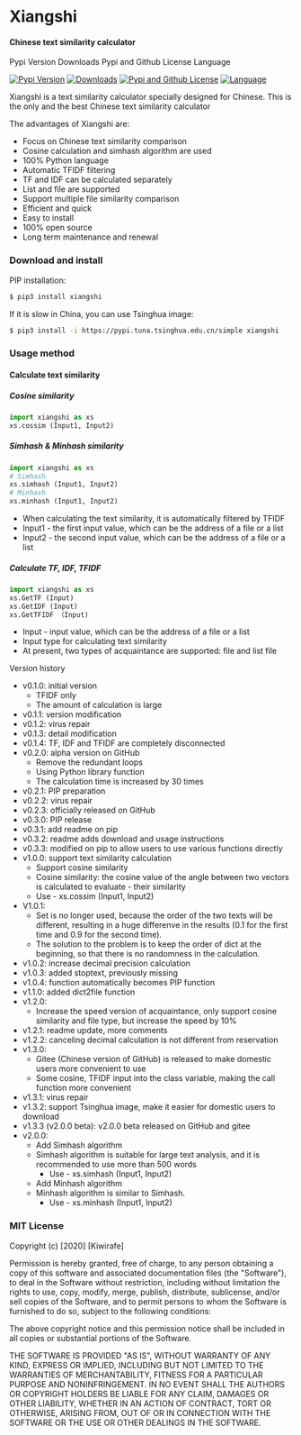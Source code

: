 # Xiangshi

#### Chinese text similarity calculator

Pypi Version Downloads Pypi and Github License Language

[![Pypi Version](https://img.shields.io/pypi/v/xiangshi?label=Pypi%20Version)](https://img.shields.io/pypi/v/xiangshi)
[![Downloads](https://pepy.tech/badge/xiangshi)](https://pepy.tech/project/xiangshi)
[![Pypi and Github License](https://img.shields.io/pypi/l/xiangshi?label=Pypi%20and%20Github%20License)](https://img.shields.io/github/license/kiwirafe/xiangshi)
[![Language](https://img.shields.io/github/languages/top/kiwirafe/xiangshi)](https://github.com/kiwirafe/xiangshi)

Xiangshi is a text similarity calculator specially designed for Chinese. This is the only and the best Chinese text similarity calculator

The advantages of Xiangshi are:

  - Focus on Chinese text similarity comparison
  - Cosine calculation and simhash algorithm are used
  - 100% Python language
  - Automatic TFIDF filtering
  - TF and IDF can be calculated separately
  - List and file are supported
  - Support multiple file similarity comparison
  - Efficient and quick
  - Easy to install
  - 100% open source
  - Long term maintenance and renewal

### Download and install
PIP installation:
```sh
$ pip3 install xiangshi
```
If it is slow in China, you can use Tsinghua image:
```sh
$ pip3 install -i https://pypi.tuna.tsinghua.edu.cn/simple xiangshi
```

### Usage method
#### Calculate text similarity
##### Cosine similarity
```py
import xiangshi as xs
xs.cossim (Input1, Input2)
```
##### Simhash & Minhash similarity
```py
import xiangshi as xs
# Simhash
xs.simhash (Input1, Input2)
# Minhash
xs.minhash (Input1, Input2)
```
  - When calculating the text similarity, it is automatically filtered by TFIDF
  - Input1 - the first input value, which can be the address of a file or a list
  - Input2 - the second input value, which can be the address of a file or a list

##### Calculate TF, IDF, TFIDF
```py
import xiangshi as xs
xs.GetTF (Input)
xs.GetIDF (Input)
xs.GetTFIDF （Input)
```
  - Input - input value, which can be the address of a file or a list
  - Input type for calculating text similarity
  - At present, two types of acquaintance are supported: file and list file

Version history
  - v0.1.0: initial version
    - TFIDF only
    - The amount of calculation is large
  - v0.1.1: version modification
  - v0.1.2: virus repair
  - v0.1.3: detail modification
  - v0.1.4: TF, IDF and TFIDF are completely disconnected
  - v0.2.0: alpha version on GitHub
    - Remove the redundant loops
    - Using Python library function
    - The calculation time is increased by 30 times
  - v0.2.1: PIP preparation
  - v0.2.2: virus repair
  - v0.2.3: officially released on GitHub
  - v0.3.0: PIP release
  - v0.3.1: add readme on pip
  - v0.3.2: readme adds download and usage instructions
  - v0.3.3: modified on pip to allow users to use various functions directly
  - v1.0.0: support text similarity calculation
    - Support cosine similarity
    - Cosine similarity: the cosine value of the angle between two vectors is calculated to evaluate  - their similarity
    - Use - xs.cossim (Input1, Input2)
  - V1.0.1: 
    - Set is no longer used, because the order of the two texts will be different, resulting in   a huge differenve in the results (0.1 for the first time and 0.9 for the second time). 
    - The solution to the problem is to keep the order of dict at the beginning, so that there is no randomness in the calculation.
  - v1.0.2: increase decimal precision calculation
  - v1.0.3: added stoptext, previously missing
  - v1.0.4: function automatically becomes PIP function
  - v1.1.0: added dict2file function
  - v1.2.0:
    - Increase the speed version of acquaintance, only support cosine similarity and file type, but increase the speed by 10%
  - v1.2.1: readme update, more comments
  - v1.2.2: canceling decimal calculation is not different from reservation
  - v1.3.0:
    - Gitee (Chinese version of GitHub) is released to make domestic users more convenient to use
    - Some cosine, TFIDF input into the class variable, making the call function more convenient
  - v1.3.1: virus repair
  - v1.3.2: support Tsinghua image, make it easier for domestic users to download
  - v1.3.3 (v2.0.0 beta): v2.0.0 beta released on GitHub and gitee
  - v2.0.0:
    - Add Simhash algorithm
    - Simhash algorithm is suitable for large text analysis, and it is recommended to use more than 500 words
      - Use - xs.simhash (Input1, Input2)
    - Add Minhash algorithm
    - Minhash algorithm is similar to Simhash.
      - Use - xs.minhash (Input1, Input2)


### MIT License
Copyright (c) [2020] [Kiwirafe]

Permission is hereby granted, free of charge, to any person obtaining a copy
of this software and associated documentation files (the "Software"), to deal
in the Software without restriction, including without limitation the rights
to use, copy, modify, merge, publish, distribute, sublicense, and/or sell
copies of the Software, and to permit persons to whom the Software is
furnished to do so, subject to the following conditions:

The above copyright notice and this permission notice shall be included in all
copies or substantial portions of the Software.

THE SOFTWARE IS PROVIDED "AS IS", WITHOUT WARRANTY OF ANY KIND, EXPRESS OR
IMPLIED, INCLUDING BUT NOT LIMITED TO THE WARRANTIES OF MERCHANTABILITY,
FITNESS FOR A PARTICULAR PURPOSE AND NONINFRINGEMENT. IN NO EVENT SHALL THE
AUTHORS OR COPYRIGHT HOLDERS BE LIABLE FOR ANY CLAIM, DAMAGES OR OTHER
LIABILITY, WHETHER IN AN ACTION OF CONTRACT, TORT OR OTHERWISE, ARISING FROM,
OUT OF OR IN CONNECTION WITH THE SOFTWARE OR THE USE OR OTHER DEALINGS IN THE
SOFTWARE.
